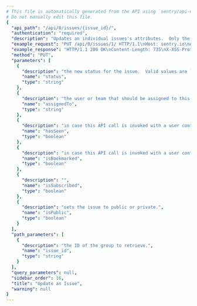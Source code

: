 ```yaml
---
# This file is automatically generated from the API using `sentry/api-docs/generator.py.`
# Do not manually edit this file.
{
  "api_path": "/api/0/issues/{issue_id}/", 
  "authentication": "required", 
  "description": "Updates an individual issues's attributes.  Only the attributes\nsubmitted are modified.", 
  "example_request": "PUT /api/0/issues/1/ HTTP/1.1\nHost: sentry.io\nAuthorization: Bearer <token>\nContent-Type: application/json\n\n{\n  \"status\": \"unresolved\"\n}", 
  "example_response": "HTTP/1.1 200 OK\nContent-Length: 735\nX-XSS-Protection: 1; mode=block\nX-Content-Type-Options: nosniff\nContent-Language: en\nAccess-Control-Expose-Headers: X-Sentry-Error, Retry-After\nVary: Accept-Language, Cookie\nAccess-Control-Allow-Methods: GET, PUT, DELETE, HEAD, OPTIONS\nAllow: GET, PUT, DELETE, HEAD, OPTIONS\nAccess-Control-Allow-Origin: *\nAccess-Control-Allow-Headers: X-Sentry-Auth, X-Requested-With, Origin, Accept, Content-Type, Authentication, Authorization\nContent-Type: application/json\nX-Frame-Options: deny\n\n{\n  \"annotations\": [], \n  \"assignedTo\": null, \n  \"count\": \"1\", \n  \"culprit\": \"raven.scripts.runner in main\", \n  \"firstSeen\": \"2020-03-22T15:24:00.564389Z\", \n  \"hasSeen\": false, \n  \"id\": \"1\", \n  \"isBookmarked\": false, \n  \"isPublic\": false, \n  \"isSubscribed\": false, \n  \"lastSeen\": \"2020-03-22T15:24:00.564389Z\", \n  \"level\": \"error\", \n  \"logger\": null, \n  \"metadata\": {\n    \"title\": \"This is an example python exception\"\n  }, \n  \"numComments\": 0, \n  \"permalink\": \"https://sentry.io/organizations/the-interstellar-jurisdiction/issues/1/\", \n  \"platform\": \"python\", \n  \"project\": {\n    \"id\": \"2\", \n    \"name\": \"Pump Station\", \n    \"platform\": null, \n    \"slug\": \"pump-station\"\n  }, \n  \"shareId\": null, \n  \"shortId\": \"PUMP-STATION-1\", \n  \"status\": \"unresolved\", \n  \"statusDetails\": {}, \n  \"subscriptionDetails\": null, \n  \"title\": \"This is an example python exception\", \n  \"type\": \"default\", \n  \"userCount\": 1\n}", 
  "method": "PUT", 
  "parameters": [
    {
      "description": "the new status for the issue.  Valid values are `\"resolved\"`, `resolvedInNextRelease`, `\"unresolved\"`, and `\"ignored\"`.", 
      "name": "status", 
      "type": "string"
    }, 
    {
      "description": "the user or team that should be assigned to this issue. Can be of the form `\"<user_id>\"`, `\"user:<user_id>\"`, `\"<username>\"`, `\"<user_primary_email>\"`, or `\"team:<team_id>\"`.", 
      "name": "assignedTo", 
      "type": "string"
    }, 
    {
      "description": "in case this API call is invoked with a user context this allows changing of the flag that indicates if the user has seen the event.", 
      "name": "hasSeen", 
      "type": "boolean"
    }, 
    {
      "description": "in case this API call is invoked with a user context this allows changing of the bookmark flag.", 
      "name": "isBookmarked", 
      "type": "boolean"
    }, 
    {
      "description": "", 
      "name": "isSubscribed", 
      "type": "boolean"
    }, 
    {
      "description": "sets the issue to public or private.", 
      "name": "isPublic", 
      "type": "boolean"
    }
  ], 
  "path_parameters": [
    {
      "description": "the ID of the group to retrieve.", 
      "name": "issue_id", 
      "type": "string"
    }
  ], 
  "query_parameters": null, 
  "sidebar_order": 16, 
  "title": "Update an Issue", 
  "warning": null
}
---
```

